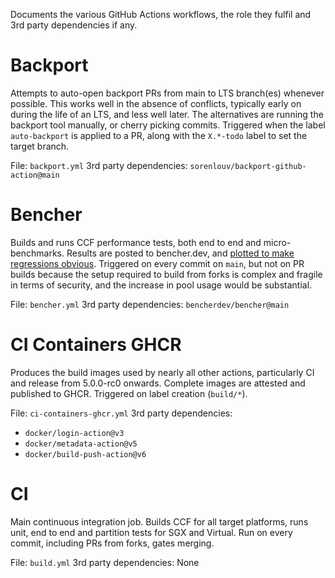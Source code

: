 Documents the various GitHub Actions workflows, the role they fulfil and 3rd party dependencies if any.

# Backport

Attempts to auto-open backport PRs from main to LTS branch(es) whenever possible. This works well in the absence of conflicts, typically early on during the life of an LTS, and less well later. The alternatives are running the backport tool manually, or cherry picking commits.
Triggered when the label `auto-backport` is applied to a PR, along with the `X.*-todo` label to set the target branch.

File: `backport.yml`
3rd party dependencies: `sorenlouv/backport-github-action@main`

# Bencher

Builds and runs CCF performance tests, both end to end and micro-benchmarks. Results are posted to bencher.dev, and [plotted to make regressions obvious](https://bencher.dev/console/projects/ccf/plots).
Triggered on every commit on `main`, but not on PR builds because the setup required to build from forks is complex and fragile in terms of security, and the increase in pool usage would be substantial.

File: `bencher.yml`
3rd party dependencies: `bencherdev/bencher@main`

# CI Containers GHCR

Produces the build images used by nearly all other actions, particularly CI and release from 5.0.0-rc0 onwards. Complete images are attested and published to GHCR.
Triggered on label creation (`build/*`).

File: `ci-containers-ghcr.yml`
3rd party dependencies:
  - `docker/login-action@v3`
  - `docker/metadata-action@v5`
  - `docker/build-push-action@v6`

# CI

Main continuous integration job. Builds CCF for all target platforms, runs unit, end to end and partition tests for SGX and Virtual. Run on every commit, including PRs from forks, gates merging.

File: `build.yml`
3rd party dependencies: None